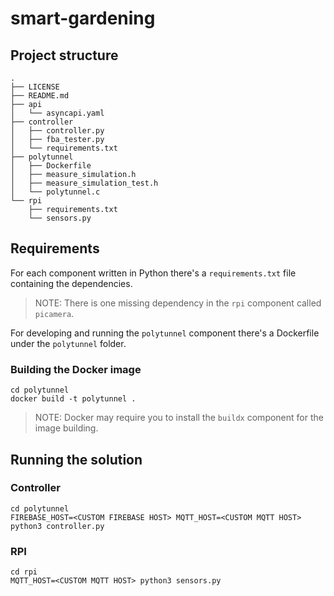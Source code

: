 # smart-gardening

## Project structure

```
.
├── LICENSE
├── README.md
├── api
│   └── asyncapi.yaml
├── controller
│   ├── controller.py
│   ├── fba_tester.py
│   └── requirements.txt
├── polytunnel
│   ├── Dockerfile
│   ├── measure_simulation.h
│   ├── measure_simulation_test.h
│   └── polytunnel.c
└── rpi
    ├── requirements.txt
    └── sensors.py
```

## Requirements

For each component written in Python there's a `requirements.txt` file containing the dependencies.
> NOTE: There is one missing dependency in the `rpi` component called `picamera`.

For developing and running the `polytunnel` component there's a Dockerfile under the `polytunnel` folder.

### Building the Docker image

```
cd polytunnel
docker build -t polytunnel .
```
> NOTE: Docker may require you to install the `buildx` component for the image building.

## Running the solution

### Controller

```
cd polytunnel
FIREBASE_HOST=<CUSTOM FIREBASE HOST> MQTT_HOST=<CUSTOM MQTT HOST> python3 controller.py
```

### RPI

```
cd rpi
MQTT_HOST=<CUSTOM MQTT HOST> python3 sensors.py
```
